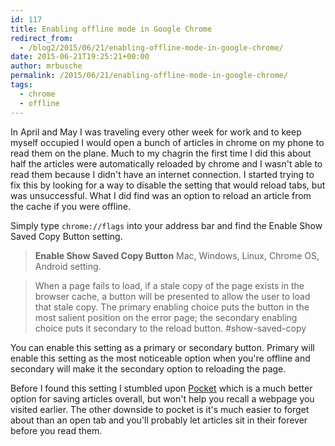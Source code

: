 ```yaml
---
id: 117
title: Enabling offline mode in Google Chrome
redirect_from:
  - /blog2/2015/06/21/enabling-offline-mode-in-google-chrome/
date: 2015-06-21T19:25:21+00:00
author: mrbusche
permalink: /2015/06/21/enabling-offline-mode-in-google-chrome/
tags:
  - chrome
  - offline
---
```


In April and May I was traveling every other week for work and to keep myself occupied I would open a bunch of articles in chrome on my phone to read them on the plane. Much to my chagrin the first time I did this about half the articles were automatically reloaded by chrome and I wasn't able to read them because I didn't have an internet connection. I started trying to fix this by looking for a way to disable the setting that would reload tabs, but was unsuccessful. What I did find was an option to reload an article from the cache if you were offline.

Simply type `chrome://flags` into your address bar and find the Enable Show Saved Copy Button setting.

> **Enable Show Saved Copy Button** Mac, Windows, Linux, Chrome OS, Android setting.

> When a page fails to load, if a stale copy of the page exists in the browser cache, a button will be presented to allow the user to load that stale copy. The primary enabling choice puts the button in the most salient position on the error page; the secondary enabling choice puts it secondary to the reload button. #show-saved-copy

You can enable this setting as a primary or secondary button. Primary will enable this setting as the most noticeable option when you're offline and secondary will make it the secondary option to reloading the page.

Before I found this setting I stumbled upon [Pocket](https://getpocket.com/) which is a much better option for saving articles overall, but won't help you recall a webpage you visited earlier. The other downside to pocket is it's much easier to forget about than an open tab and you'll probably let articles sit in their forever before you read them.
